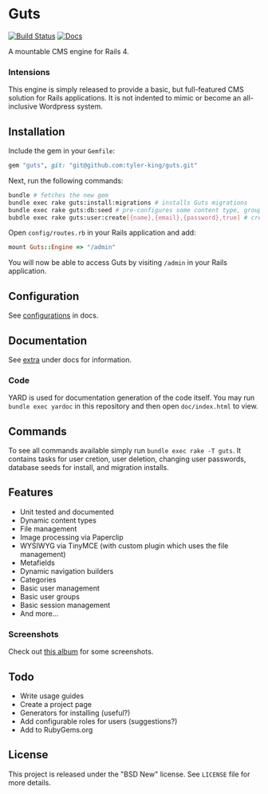 # Guts

[![Build Status](https://secure.travis-ci.org/tyler-king/guts.svg?branch=master)](http://travis-ci.org/tyler-king/guts)
[![Docs](http://inch-ci.org/github/tyler-king/guts.svg)](http://inch-ci.org/github/tyler-king/guts)

A mountable CMS engine for Rails 4.

### Intensions

This engine is simply released to provide a basic, but full-featured CMS solution for Rails applications. It is not indented to mimic or become an all-inclusive Wordpress system.

## Installation

Include the gem in your `Gemfile`:

``` ruby
gem "guts", git: "git@github.com:tyler-king/guts.git"
```

Next, run the following commands:

``` bash
bundle # fetches the new gem
bundle exec rake guts:install:migrations # installs Guts migrations
bundle exec rake guts:db:seed # pre-configures some content type, groups, etc (creates an "Admins" group which is important)
bubdle exec rake guts:user:create[{name},{email},{password},true] # creates a user (replace the values)
```

Open `config/routes.rb` in your Rails application and add:

``` ruby
mount Guts::Engine => "/admin"
```

You will now be able to access Guts by visiting `/admin` in your Rails application.

## Configuration

See [configurations](doc/extra/configurations.md) in docs.

## Documentation

See [extra](doc/extra) under docs for information.

### Code

YARD is used for documentation generation of the code itself. You may run `bundle exec yardoc` in this repository and then open `doc/index.html` to view.

## Commands

To see all commands available simply run `bundle exec rake -T guts`. It contains tasks for user cretion, user deletion, changing user passwords, database seeds for install, and migration installs.

## Features

+ Unit tested and documented
+ Dynamic content types
+ File management
+ Image processing via Paperclip
+ WYSIWYG via TinyMCE (with custom plugin which uses the file management)
+ Metafields
+ Dynamic navigation builders
+ Categories
+ Basic user management
+ Basic user groups
+ Basic session management
+ And more...

### Screenshots

Check out [this album](http://imgur.com/a/6dFLL) for some screenshots.

## Todo

+ Write usage guides
+ Create a project page
+ Generators for installing (useful?)
+ Add configurable roles for users (suggestions?)
+ Add to RubyGems.org

## License

This project is released under the "BSD New" license. See `LICENSE` file for more details.
